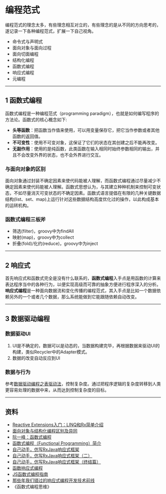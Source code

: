 # 编程范式

编程范式的理念太多，有些理念相互对立的，有些理念的是从不同的方向思考的，遂记录一下各种编程范式，扩展一下自己视角。

- 命令式与声明式
- 面向对象与面向过程
- 面向切面编程
- 结构化编程
- 函数式编程
- 响应式编程
- 元编程

---
## 1 函数式编程

函数式编程是一种编程范式（programming paradigm），也就是如何编写程序的方法论。函数式的核心概念如下:

- **头等函数**：把函数当作值来使用，可以用变量保存它，把它当作参数或者其他函数的返回值。
- **不可变性**：使用不可变对象，这保证了它们的状态在其创建之后不能再改变。
- **无副作用**：使用的是纯函数，此类函数在输入相同时始终参数相同的输出，并且不会改变外界的状态，也不会外界进行交互。

### 与面向对象的区别

面向对象通过封装不确定因素来使代码能被人理解，而函数式编程通过尽量减少不确定因素来使代码能被人理解。函数式思想认为，与其建立种种机制来控制可变状态，不如尽量消灭可变状态的不确定因素。函数式语言提倡在有限的几种关键数据结构(list、set、map)上运行针对这些数据结构高度优化过的操作，以此构成基本的运转机构。

### 函数式编程三板斧

- 筛选(filter)，groovy中为findAll
- 映射(map)，groovy中为collect
- 折叠(fold)/化约(reduce)，groovy中为inject

---
##  2 响应式

首先响应式和函数式完全是没有什么联系的，**函数式编程**入手点是用函数的计算来表达程序当中的各种行为，以便实现高级而可靠的抽象方便进行程序深入的分析。**响应式编程**是一种面向数据流和变化传播的编程范式，其入手点是比如一个数据依赖另外的一个或者几个数据，那么系统能做到它能跟随依赖自动改变。

---
## 3 数据驱动编程

### 数据驱动UI

1. UI是不确定的，数据可以是动态的，当数据构建完毕，再根据数据来驱动UI的构建，类似Recycler中的Adapter模式。
2. 数据的改变自动反应到UI

### 数据与行为

参考[数据驱动编程之表驱动法](http://blog.csdn.net/coffeecato/article/details/46443803)，控制复杂度。通过把程序逻辑的复杂度转移到人类更容易处理的数据中来，从而达到控制复杂度的目标。


---
## 资料

-  [Reactive Extensions入门：LINQ和Rx简单介绍](http://www.cnblogs.com/yangecnu/archive/2012/04/17/Introducting_LINQ_And_ReactiveExtensions.html)
- [面向对象与结构化编程区别及异同](http://www.51testing.com/html/87/300987-822201.html)
- [阮一峰：函数式编程](http://www.ruanyifeng.com/blog/2012/04/functional_programming.html)
- [函数式编程（Functional Programming）简介](http://janfan.github.io/chinese/2015/05/18/functional-programming.html)
- [自己动手，仿写RxJava响应式框架](http://blog.csdn.net/dd864140130/article/details/50877063)
- [自己动手，仿写RxJava响应式框架（二）](http://blog.csdn.net/dd864140130/article/details/50881399)
- [自己动手，仿写RxJava响应式框架（终结篇）](http://blog.csdn.net/dd864140130/article/details/50916446)
- [函数响应式编程](https://segmentfault.com/a/1190000003632186)
- [JS函数式编程指南](https://www.gitbook.com/book/llh911001/mostly-adequate-guide-chinese/details)
- [那些年我们错过的响应式编程开发技术前线](http://www.devtf.cn/?p=174)
- 《函数式编程思维》